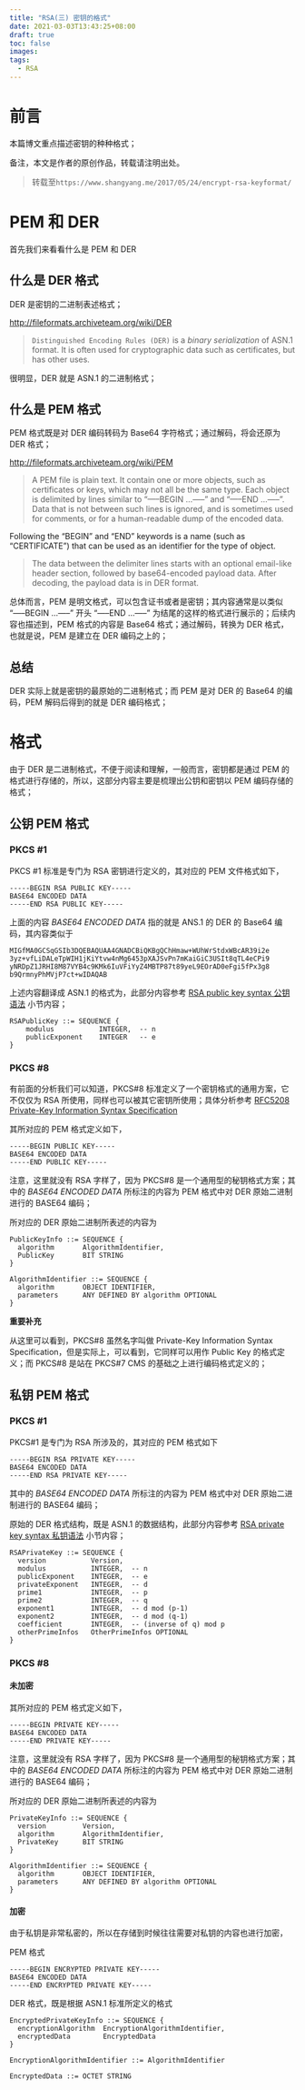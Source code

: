 ```yaml
---
title: "RSA(三) 密钥的格式"
date: 2021-03-03T13:43:25+08:00
draft: true
toc: false
images:
tags: 
  - RSA
---
```


# 前言

本篇博文重点描述密钥的种种格式；

备注，本文是作者的原创作品，转载请注明出处。

> 转载至`https://www.shangyang.me/2017/05/24/encrypt-rsa-keyformat/`

# PEM 和 DER

首先我们来看看什么是 PEM 和 DER

## 什么是 DER 格式

DER 是密钥的二进制表述格式；

http://fileformats.archiveteam.org/wiki/DER

> `Distinguished Encoding Rules (DER)` is a *binary serialization* of ASN.1 format. It is often used for cryptographic data such as certificates, but has other uses.

很明显，DER 就是 ASN.1 的二进制格式；

## 什么是 PEM 格式

PEM 格式既是对 DER 编码转码为 Base64 字符格式；通过解码，将会还原为 DER 格式；

http://fileformats.archiveteam.org/wiki/PEM

> A PEM file is plain text. It contain one or more objects, such as certificates or keys, which may not all be the same type. Each object is delimited by lines similar to “—–BEGIN …—–” and “—–END …—–”. Data that is not between such lines is ignored, and is sometimes used for comments, or for a human-readable dump of the encoded data.

Following the “BEGIN” and “END” keywords is a name (such as “CERTIFICATE”) that can be used as an identifier for the type of object.

> The data between the delimiter lines starts with an optional email-like header section, followed by base64-encoded payload data. After decoding, the payload data is in DER format.

总体而言，PEM 是明文格式，可以包含证书或者是密钥；其内容通常是以类似 “—–BEGIN …—–” 开头 “—–END …—–” 为结尾的这样的格式进行展示的；后续内容也描述到，PEM 格式的内容是 Base64 格式；通过解码，转换为 DER 格式，也就是说，PEM 是建立在 DER 编码之上的；

## 总结

DER 实际上就是密钥的最原始的二进制格式；而 PEM 是对 DER 的 Base64 的编码，PEM 解码后得到的就是 DER 编码格式；

# 格式

由于 DER 是二进制格式，不便于阅读和理解，一般而言，密钥都是通过 PEM 的格式进行存储的，所以，这部分内容主要是梳理出公钥和密钥以 PEM 编码存储的格式；

## 公钥 PEM 格式

### PKCS #1

PKCS #1 标准是专门为 RSA 密钥进行定义的，其对应的 PEM 文件格式如下，

```
-----BEGIN RSA PUBLIC KEY-----
BASE64 ENCODED DATA
-----END RSA PUBLIC KEY-----
```

上面的内容 *BASE64 ENCODED DATA* 指的就是 ANS.1 的 DER 的 Base64 编码，其内容类似于

```
MIGfMA0GCSqGSIb3DQEBAQUAA4GNADCBiQKBgQChHmaw+WUhWrStdxWBcAR39i2e  
3yz+vfLiDALeTpWIH1jKiYtvw4nMg6453pXAJSvPn7mKaiGiC3USIt8qTL4eCPi9  
yNRDpZ1JRHI8M87VYB4c9KMk6IuVFiYyZ4MBTP87t89yeL9EOrAD0eFgi5fPx3g8  
b9QrmnyPhMVjP7ct+wIDAQAB
```



上述内容翻译成 ASN.1 的格式为，此部分内容参考 [RSA public key syntax 公钥语法](https://www.shangyang.me/2017/05/21/encrypt-rsa-pkcs/#RSA-public-key-syntax-公钥语法) 小节内容；

```
RSAPublicKey ::= SEQUENCE {
    modulus           INTEGER,  -- n
    publicExponent    INTEGER   -- e
}
```



### PKCS #8

有前面的分析我们可以知道，PKCS#8 标准定义了一个密钥格式的通用方案，它不仅仅为 RSA 所使用，同样也可以被其它密钥所使用；具体分析参考 [RFC5208 Private-Key Information Syntax Specification](https://www.shangyang.me/2017/05/21/encrypt-rsa-pkcs/#RFC5208-Private-Key-Information-Syntax-Specification)

其所对应的 PEM 格式定义如下，

```
-----BEGIN PUBLIC KEY-----
BASE64 ENCODED DATA
-----END PUBLIC KEY-----
```



注意，这里就没有 RSA 字样了，因为 PKCS#8 是一个通用型的秘钥格式方案；其中的 *BASE64 ENCODED DATA* 所标注的内容为 PEM 格式中对 DER 原始二进制进行的 BASE64 编码；

所对应的 DER 原始二进制所表述的内容为

```
PublicKeyInfo ::= SEQUENCE {
  algorithm       AlgorithmIdentifier,
  PublicKey       BIT STRING
}

AlgorithmIdentifier ::= SEQUENCE {
  algorithm       OBJECT IDENTIFIER,
  parameters      ANY DEFINED BY algorithm OPTIONAL
}
```

**重要补充**

从这里可以看到，PKCS#8 虽然名字叫做 Private-Key Information Syntax Specification，但是实际上，可以看到，它同样可以用作 Public Key 的格式定义；而 PKCS#8 是站在 PKCS#7 CMS 的基础之上进行编码格式定义的；

## 私钥 PEM 格式

### PKCS #1

PKCS#1 是专门为 RSA 所涉及的，其对应的 PEM 格式如下

```
-----BEGIN RSA PRIVATE KEY-----
BASE64 ENCODED DATA
-----END RSA PRIVATE KEY-----
```

其中的 *BASE64 ENCODED DATA* 所标注的内容为 PEM 格式中对 DER 原始二进制进行的 BASE64 编码；

原始的 DER 格式结构，既是 ASN.1 的数据结构，此部分内容参考 [RSA private key syntax 私钥语法](https://www.shangyang.me/2017/05/21/encrypt-rsa-pkcs/#RSA-private-key-syntax-私钥语法) 小节内容；

```
RSAPrivateKey ::= SEQUENCE {
  version           Version,
  modulus           INTEGER,  -- n
  publicExponent    INTEGER,  -- e
  privateExponent   INTEGER,  -- d
  prime1            INTEGER,  -- p
  prime2            INTEGER,  -- q
  exponent1         INTEGER,  -- d mod (p-1)
  exponent2         INTEGER,  -- d mod (q-1)
  coefficient       INTEGER,  -- (inverse of q) mod p
  otherPrimeInfos   OtherPrimeInfos OPTIONAL
}
```



### PKCS #8

#### 未加密

其所对应的 PEM 格式定义如下，

```
-----BEGIN PRIVATE KEY-----
BASE64 ENCODED DATA
-----END PRIVATE KEY-----
```



注意，这里就没有 RSA 字样了，因为 PKCS#8 是一个通用型的秘钥格式方案；其中的 *BASE64 ENCODED DATA* 所标注的内容为 PEM 格式中对 DER 原始二进制进行的 BASE64 编码；

所对应的 DER 原始二进制所表述的内容为

```
PrivateKeyInfo ::= SEQUENCE {
  version         Version,
  algorithm       AlgorithmIdentifier,
  PrivateKey      BIT STRING
}

AlgorithmIdentifier ::= SEQUENCE {
  algorithm       OBJECT IDENTIFIER,
  parameters      ANY DEFINED BY algorithm OPTIONAL
}
```



#### 加密

由于私钥是非常私密的，所以在存储到时候往往需要对私钥的内容也进行加密，

PEM 格式

```
-----BEGIN ENCRYPTED PRIVATE KEY-----
BASE64 ENCODED DATA
-----END ENCRYPTED PRIVATE KEY-----
```



DER 格式，既是根据 ASN.1 标准所定义的格式

```
EncryptedPrivateKeyInfo ::= SEQUENCE {
  encryptionAlgorithm  EncryptionAlgorithmIdentifier,
  encryptedData        EncryptedData
}

EncryptionAlgorithmIdentifier ::= AlgorithmIdentifier

EncryptedData ::= OCTET STRING
```